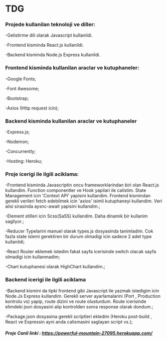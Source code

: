# TDG
### Projede kullanilan teknoloji ve diller:

-Gelistirme dili olarak Javascript kullanildi.

-Frontend kisminda React.js kullanildi.

-Backend kisminda Node.js Express kullanildi.

### Frontend kisminda kullanilan araclar ve kutuphaneler: 

-Google Fonts;

-Font Awesome;

-Bootstrap;

-Axios (Http request icin);

### Backend kisminda kullanilan araclar ve kutuphaneler

-Express.js;

-Nodemon;

-Concurrently;

-Hosting: Heroku;

### Proje icerigi ile ilgili aciklama: 

-Frontend kisminda Javascriptin oncu frameworklarindan biri olan React.js kullandim. Function componentler ve Hook yapilari ile calistim. State Management icin 'Context API'
yapisini kullandim. Frontend kismindan gerekli verileri fetch edebilmek icin 'axios' isimli kutuphaneyi kullandim. Veri alisi sirasinda aysnc-await yapisini kullandim.;

-Element stilleri icin Scss(SaSS) kullandim. Daha dinamik bir kullanim sagliyor.;

-Reducer Typelarini manuel olarak types.js dosyasinda tanimladim. Cok fazla state islemi gerektiren bir durum olmadigi icin sadece 2 adet type kullanildi;

-React Router eklemek istedim fakat sayfa icerisinde switch olacak sayfa olmadigi icin kullanmadim;

-Chart kutuphanesi olarak HighChart kullandim.;

### Backend icerigi ile ilgili aciklama

-Backend kismini da tipki frontend gibi Javascript ile yazmak istedigim icin Node.Js Express kullandim. Gerekli server ayarlamalarini (Port , Production kontrolu vs) yapip, route dizini ve route olusturdum. Route icerisinde elimdeki json dosyasini alip kontrolden sonra response olarak dondum.;

-Package.json dosyasina gerekli scriptleri ekledim (Heroku post-build , React ve Expressin ayni anda calismasini saglayan script vs.);
 
 ##### Proje Canli linki : https://powerful-mountain-27095.herokuapp.com/

